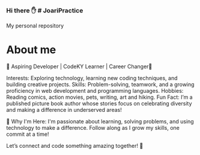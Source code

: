 ### Hi there ✋ # JoariPractice
My personal repository

# About me


🌟 Aspiring Developer | CodeKY Learner | Career Changer🌟

Interests: Exploring technology, learning new coding techniques, and building creative projects.
Skills: Problem-solving, teamwork, and a growing proficiency in web development and programming languages.
Hobbies: Reading comics, action movies, pets, writing, art and hiking.
Fun Fact: I’m a published picture book author whose stories focus on celebrating diversity and making a difference in underserved areas!

🌱 Why I'm Here:
I'm passionate about learning, solving problems, and using technology to make a difference. Follow along as I grow my skills, one commit at a time!

Let’s connect and code something amazing together! 🚀
